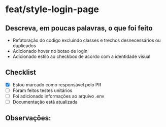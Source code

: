 # feat/style-login-page

## Descreva, em poucas palavras, o que foi feito

- Refatoração do codigo excluindo classes e trechos desnecessários ou duplicados
- Adicionado hover no botao de login
- Adicionado estilo ao checkbox de acordo com a identidade visual

## Checklist

- [x] Estou marcado como responsável pelo PR
- [ ] Foram feitos testes unitários
- [ ] Foi adicionado informações ao arquivo .env
- [ ] Documentação está atualizada

## Observações:
